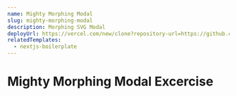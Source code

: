 ```yaml
---
name: Mighty Morphing Modal
slug: mighty-morphing-modal
description: Morphing SVG Modal
deployUrl: https://vercel.com/new/clone?repository-url=https://github.com/vercel/examples/tree/main/solutions/html&project-name=html
relatedTemplates:
  - nextjs-boilerplate
---
```


# Mighty Morphing Modal Excercise
